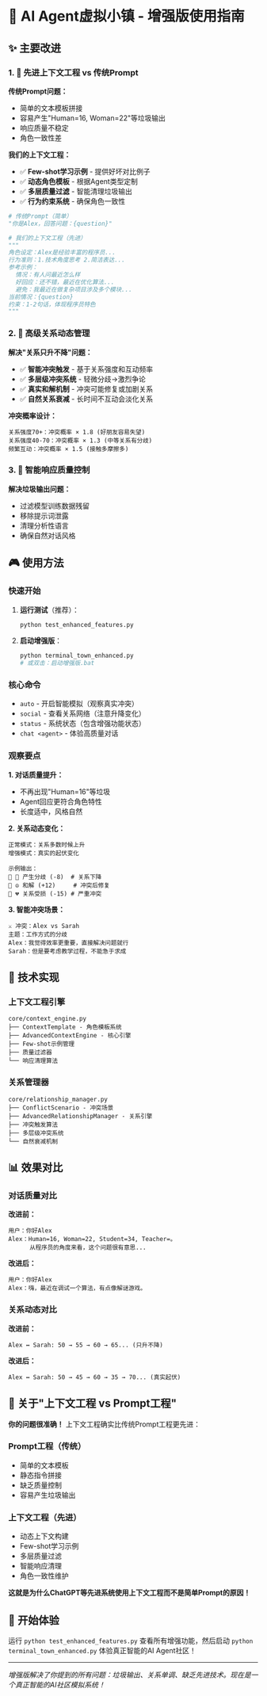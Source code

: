 # 🚀 AI Agent虚拟小镇 - 增强版使用指南

## ✨ 主要改进

### 1. 🧠 先进上下文工程 vs 传统Prompt

**传统Prompt问题：**
- 简单的文本模板拼接
- 容易产生"Human=16, Woman=22"等垃圾输出
- 响应质量不稳定
- 角色一致性差

**我们的上下文工程：**
- ✅ **Few-shot学习示例** - 提供好坏对比例子
- ✅ **动态角色模板** - 根据Agent类型定制
- ✅ **多层质量过滤** - 智能清理垃圾输出
- ✅ **行为约束系统** - 确保角色一致性

```python
# 传统Prompt（简单）
"你是Alex，回答问题：{question}"

# 我们的上下文工程（先进）
"""
角色设定：Alex是经验丰富的程序员...
行为准则：1.技术角度思考 2.简洁表达...
参考示例：
  情况：有人问最近怎么样
  好回应：还不错，最近在优化算法...
  避免：我最近在做复杂项目涉及多个模块...
当前情况：{question}
约束：1-2句话，体现程序员特色
"""
```

### 2. 💫 高级关系动态管理

**解决"关系只升不降"问题：**

- ✅ **智能冲突触发** - 基于关系强度和互动频率
- ✅ **多层级冲突系统** - 轻微分歧→激烈争论
- ✅ **真实和解机制** - 冲突可能修复或加剧关系
- ✅ **自然关系衰减** - 长时间不互动会淡化关系

**冲突概率设计：**
```
关系强度70+：冲突概率 × 1.8 (好朋友容易失望)
关系强度40-70：冲突概率 × 1.3 (中等关系有分歧)
频繁互动：冲突概率 × 1.5 (接触多摩擦多)
```

### 3. 🎯 智能响应质量控制

**解决垃圾输出问题：**
- 过滤模型训练数据残留
- 移除提示词泄露
- 清理分析性语言
- 确保自然对话风格

## 🎮 使用方法

### 快速开始

1. **运行测试**（推荐）：
   ```bash
   python test_enhanced_features.py
   ```

2. **启动增强版**：
   ```bash
   python terminal_town_enhanced.py
   # 或双击：启动增强版.bat
   ```

### 核心命令

- `auto` - 开启智能模拟（观察真实冲突）
- `social` - 查看关系网络（注意升降变化）
- `status` - 系统状态（包含增强功能状态）
- `chat <agent>` - 体验高质量对话

### 观察要点

**1. 对话质量提升：**
- 不再出现"Human=16"等垃圾
- Agent回应更符合角色特性
- 长度适中，风格自然

**2. 关系动态变化：**
```
正常模式：关系多数时候上升
增强模式：真实的起伏变化

示例输出：
💫 😤 产生分歧 (-8)  # 关系下降
💫 ☮️ 和解 (+12)     # 冲突后修复
💫 💔 关系受损 (-15) # 严重冲突
```

**3. 智能冲突场景：**
```
⚔️ 冲突：Alex vs Sarah
主题：工作方式的分歧
Alex：我觉得效率更重要，直接解决问题就行
Sarah：但是要考虑教学过程，不能急于求成
```

## 🔧 技术实现

### 上下文工程引擎
```
core/context_engine.py
├── ContextTemplate - 角色模板系统
├── AdvancedContextEngine - 核心引擎
├── Few-shot示例管理
├── 质量过滤器
└── 响应清理算法
```

### 关系管理器
```
core/relationship_manager.py
├── ConflictScenario - 冲突场景
├── AdvancedRelationshipManager - 关系引擎
├── 冲突触发算法
├── 多层级冲突系统
└── 自然衰减机制
```

## 📊 效果对比

### 对话质量对比

**改进前：**
```
用户：你好Alex
Alex：Human=16, Woman=22, Student=34, Teacher=。
      从程序员的角度来看，这个问题很有意思...
```

**改进后：**
```
用户：你好Alex  
Alex：嗨，最近在调试一个算法，有点像解谜游戏。
```

### 关系动态对比

**改进前：**
```
Alex ↔ Sarah: 50 → 55 → 60 → 65... (只升不降)
```

**改进后：**
```
Alex ↔ Sarah: 50 → 45 → 60 → 35 → 70... (真实起伏)
```

## 🎯 关于"上下文工程 vs Prompt工程"

**你的问题很准确！** 上下文工程确实比传统Prompt工程更先进：

### Prompt工程（传统）
- 简单的文本模板
- 静态指令拼接
- 缺乏质量控制
- 容易产生垃圾输出

### 上下文工程（先进）
- 动态上下文构建
- Few-shot学习示例
- 多层质量过滤
- 智能响应清理
- 角色一致性维护

**这就是为什么ChatGPT等先进系统使用上下文工程而不是简单Prompt的原因！**

## 🚀 开始体验

运行 `python test_enhanced_features.py` 查看所有增强功能，然后启动 `python terminal_town_enhanced.py` 体验真正智能的AI Agent社区！

---
*增强版解决了你提到的所有问题：垃圾输出、关系单调、缺乏先进技术。现在是一个真正智能的AI社区模拟系统！*
